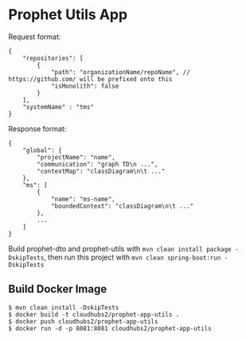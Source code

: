 # Prophet Utils App
Request format: 

    {
    	"repositories": [
    		{
    			"path": "organizationName/repoName", // https://github.com/ will be prefixed onto this
    			"isMonolith": false
    		}
    	],
    	"systemName" : "tms"
    }
Response format:

    {
	    "global": {
	        "projectName": "name",
	        "communication": "graph TD\n ...",
	        "contextMap": "classDiagram\n\t ..."
	    },
	    "ms": [
	        {
	            "name": "ms-name",
	            "boundedContext": "classDiagram\n\t ..."
	        },
	        ...
	    ]
	}

Build prophet-dto and prophet-utils with `mvn clean install package -DskipTests`, then run this project with `mvn clean spring-boot:run -DskipTests`

## Build Docker Image

```
$ mvn clean install -DskipTests
$ docker build -t cloudhubs2/prophet-app-utils .
$ docker push cloudhubs2/prophet-app-utils
$ docker run -d -p 8081:8081 cloudhubs2/prophet-app-utils
```
